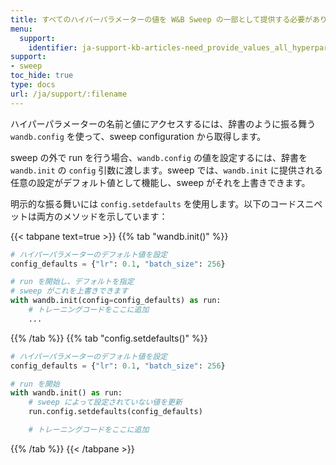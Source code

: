 ```yaml
---
title: すべてのハイパーパラメーターの値を W&B Sweep の一部として提供する必要がありますか。デフォルト値を設定できますか？
menu:
  support:
    identifier: ja-support-kb-articles-need_provide_values_all_hyperparameters_part_wb_sweep_set
support:
- sweep
toc_hide: true
type: docs
url: /ja/support/:filename
---
```


ハイパーパラメーターの名前と値にアクセスするには、辞書のように振る舞う `wandb.config` を使って、sweep configuration から取得します。

sweep の外で run を行う場合、`wandb.config` の値を設定するには、辞書を `wandb.init` の `config` 引数に渡します。sweep では、`wandb.init` に提供される任意の設定がデフォルト値として機能し、sweep がそれを上書きできます。

明示的な振る舞いには `config.setdefaults` を使用します。以下のコードスニペットは両方のメソッドを示しています：

{{< tabpane text=true >}}
{{% tab "wandb.init()" %}}
```python
# ハイパーパラメーターのデフォルト値を設定
config_defaults = {"lr": 0.1, "batch_size": 256}

# run を開始し、デフォルトを指定
# sweep がこれを上書きできます
with wandb.init(config=config_defaults) as run:
    # トレーニングコードをここに追加
    ...
```
{{% /tab %}}
{{% tab "config.setdefaults()" %}}
```python
# ハイパーパラメーターのデフォルト値を設定
config_defaults = {"lr": 0.1, "batch_size": 256}

# run を開始
with wandb.init() as run:
    # sweep によって設定されていない値を更新
    run.config.setdefaults(config_defaults)

    # トレーニングコードをここに追加
```
{{% /tab %}}
{{< /tabpane >}}